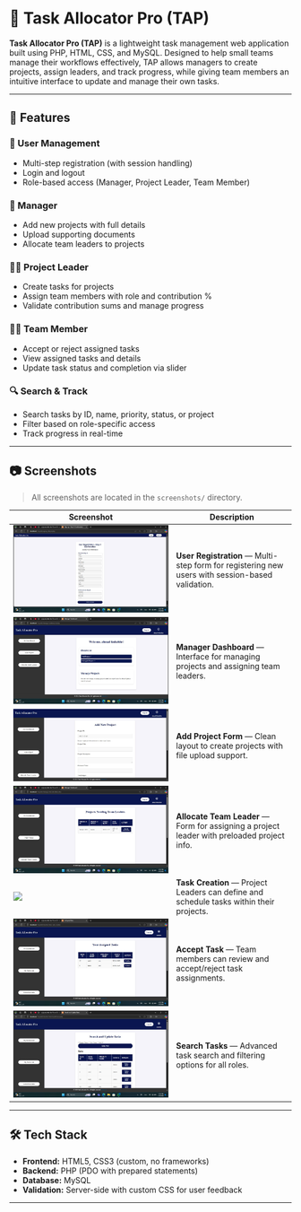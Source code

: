 # 📌 Task Allocator Pro (TAP)

**Task Allocator Pro (TAP)** is a lightweight task management web application built using PHP, HTML, CSS, and MySQL. Designed to help small teams manage their workflows effectively, TAP allows managers to create projects, assign leaders, and track progress, while giving team members an intuitive interface to update and manage their own tasks.

---

## 🚀 Features

### 🔐 User Management
- Multi-step registration (with session handling)
- Login and logout
- Role-based access (Manager, Project Leader, Team Member)

### 👤 Manager
- Add new projects with full details
- Upload supporting documents
- Allocate team leaders to projects

### 🧑‍🏫 Project Leader
- Create tasks for projects
- Assign team members with role and contribution %
- Validate contribution sums and manage progress

### 👨‍💻 Team Member
- Accept or reject assigned tasks
- View assigned tasks and details
- Update task status and completion via slider

### 🔍 Search & Track
- Search tasks by ID, name, priority, status, or project
- Filter based on role-specific access
- Track progress in real-time

---

## 📷 Screenshots

> All screenshots are located in the `screenshots/` directory.

| Screenshot | Description |
|------------|-------------|
| ![](screenshots/signup.jpg) | **User Registration** — Multi-step form for registering new users with session-based validation. |
| ![](screenshots/managerDashBoard.jpg) | **Manager Dashboard** — Interface for managing projects and assigning team leaders. |
| ![](screenshots/managerAddProject.jpg) | **Add Project Form** — Clean layout to create projects with file upload support. |
| ![](managerAllocate.jpg) | **Allocate Team Leader** — Form for assigning a project leader with preloaded project info. |
| ![](screenshots/leaderTaskCreate.jpg) | **Task Creation** — Project Leaders can define and schedule tasks within their projects. |
| ![](screenshots/memberTaskList.jpg) | **Accept Task** — Team members can review and accept/reject task assignments. |
| ![](screenshots/teamMemberSearch.jpg) | **Search Tasks** — Advanced task search and filtering options for all roles. |

---

## 🛠️ Tech Stack

- **Frontend:** HTML5, CSS3 (custom, no frameworks)
- **Backend:** PHP (PDO with prepared statements)
- **Database:** MySQL
- **Validation:** Server-side with custom CSS for user feedback

---

